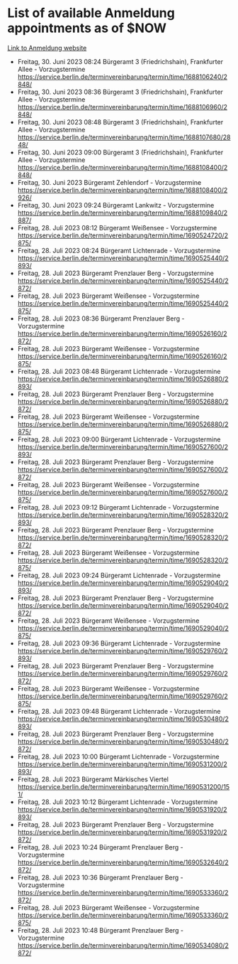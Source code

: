 # List of available Anmeldung appointments as of $NOW
[Link to Anmeldung website](https://service.berlin.de/terminvereinbarung/termin/tag.php?termin=1&anliegen[]=120686&dienstleisterlist=122210,122217,327316,122219,327312,122227,327314,122231,327346,122243,327348,122254,122252,329742,122260,329745,122262,329748,122271,327278,122273,327274,122277,327276,330436,122280,327294,122282,327290,122284,327292,122291,327270,122285,327266,122286,327264,122296,327268,150230,329760,122297,327286,122294,327284,122312,329763,122314,329775,122304,327330,122311,327334,122309,327332,317869,122281,327352,122279,329772,122283,122276,327324,122274,327326,122267,329766,122246,327318,122251,327320,122257,327322,122208,327298,122226,327300&herkunft=http%3A%2F%2Fservice.berlin.de%2Fdienstleistung%2F120686%2F)
- Freitag, 30. Juni 2023 08:24 Bürgeramt 3 (Friedrichshain), Frankfurter Allee - Vorzugstermine https://service.berlin.de/terminvereinbarung/termin/time/1688106240/2848/
- Freitag, 30. Juni 2023 08:36 Bürgeramt 3 (Friedrichshain), Frankfurter Allee - Vorzugstermine https://service.berlin.de/terminvereinbarung/termin/time/1688106960/2848/
- Freitag, 30. Juni 2023 08:48 Bürgeramt 3 (Friedrichshain), Frankfurter Allee - Vorzugstermine https://service.berlin.de/terminvereinbarung/termin/time/1688107680/2848/
- Freitag, 30. Juni 2023 09:00 Bürgeramt 3 (Friedrichshain), Frankfurter Allee - Vorzugstermine https://service.berlin.de/terminvereinbarung/termin/time/1688108400/2848/
- Freitag, 30. Juni 2023  Bürgeramt Zehlendorf - Vorzugstermine https://service.berlin.de/terminvereinbarung/termin/time/1688108400/2926/
- Freitag, 30. Juni 2023 09:24 Bürgeramt Lankwitz - Vorzugstermine https://service.berlin.de/terminvereinbarung/termin/time/1688109840/2887/
- Freitag, 28. Juli 2023 08:12 Bürgeramt Weißensee - Vorzugstermine https://service.berlin.de/terminvereinbarung/termin/time/1690524720/2875/
- Freitag, 28. Juli 2023 08:24 Bürgeramt Lichtenrade - Vorzugstermine https://service.berlin.de/terminvereinbarung/termin/time/1690525440/2893/
- Freitag, 28. Juli 2023  Bürgeramt Prenzlauer Berg - Vorzugstermine https://service.berlin.de/terminvereinbarung/termin/time/1690525440/2872/
- Freitag, 28. Juli 2023  Bürgeramt Weißensee - Vorzugstermine https://service.berlin.de/terminvereinbarung/termin/time/1690525440/2875/
- Freitag, 28. Juli 2023 08:36 Bürgeramt Prenzlauer Berg - Vorzugstermine https://service.berlin.de/terminvereinbarung/termin/time/1690526160/2872/
- Freitag, 28. Juli 2023  Bürgeramt Weißensee - Vorzugstermine https://service.berlin.de/terminvereinbarung/termin/time/1690526160/2875/
- Freitag, 28. Juli 2023 08:48 Bürgeramt Lichtenrade - Vorzugstermine https://service.berlin.de/terminvereinbarung/termin/time/1690526880/2893/
- Freitag, 28. Juli 2023  Bürgeramt Prenzlauer Berg - Vorzugstermine https://service.berlin.de/terminvereinbarung/termin/time/1690526880/2872/
- Freitag, 28. Juli 2023  Bürgeramt Weißensee - Vorzugstermine https://service.berlin.de/terminvereinbarung/termin/time/1690526880/2875/
- Freitag, 28. Juli 2023 09:00 Bürgeramt Lichtenrade - Vorzugstermine https://service.berlin.de/terminvereinbarung/termin/time/1690527600/2893/
- Freitag, 28. Juli 2023  Bürgeramt Prenzlauer Berg - Vorzugstermine https://service.berlin.de/terminvereinbarung/termin/time/1690527600/2872/
- Freitag, 28. Juli 2023  Bürgeramt Weißensee - Vorzugstermine https://service.berlin.de/terminvereinbarung/termin/time/1690527600/2875/
- Freitag, 28. Juli 2023 09:12 Bürgeramt Lichtenrade - Vorzugstermine https://service.berlin.de/terminvereinbarung/termin/time/1690528320/2893/
- Freitag, 28. Juli 2023  Bürgeramt Prenzlauer Berg - Vorzugstermine https://service.berlin.de/terminvereinbarung/termin/time/1690528320/2872/
- Freitag, 28. Juli 2023  Bürgeramt Weißensee - Vorzugstermine https://service.berlin.de/terminvereinbarung/termin/time/1690528320/2875/
- Freitag, 28. Juli 2023 09:24 Bürgeramt Lichtenrade - Vorzugstermine https://service.berlin.de/terminvereinbarung/termin/time/1690529040/2893/
- Freitag, 28. Juli 2023  Bürgeramt Prenzlauer Berg - Vorzugstermine https://service.berlin.de/terminvereinbarung/termin/time/1690529040/2872/
- Freitag, 28. Juli 2023  Bürgeramt Weißensee - Vorzugstermine https://service.berlin.de/terminvereinbarung/termin/time/1690529040/2875/
- Freitag, 28. Juli 2023 09:36 Bürgeramt Lichtenrade - Vorzugstermine https://service.berlin.de/terminvereinbarung/termin/time/1690529760/2893/
- Freitag, 28. Juli 2023  Bürgeramt Prenzlauer Berg - Vorzugstermine https://service.berlin.de/terminvereinbarung/termin/time/1690529760/2872/
- Freitag, 28. Juli 2023  Bürgeramt Weißensee - Vorzugstermine https://service.berlin.de/terminvereinbarung/termin/time/1690529760/2875/
- Freitag, 28. Juli 2023 09:48 Bürgeramt Lichtenrade - Vorzugstermine https://service.berlin.de/terminvereinbarung/termin/time/1690530480/2893/
- Freitag, 28. Juli 2023  Bürgeramt Prenzlauer Berg - Vorzugstermine https://service.berlin.de/terminvereinbarung/termin/time/1690530480/2872/
- Freitag, 28. Juli 2023 10:00 Bürgeramt Lichtenrade - Vorzugstermine https://service.berlin.de/terminvereinbarung/termin/time/1690531200/2893/
- Freitag, 28. Juli 2023  Bürgeramt Märkisches Viertel https://service.berlin.de/terminvereinbarung/termin/time/1690531200/151/
- Freitag, 28. Juli 2023 10:12 Bürgeramt Lichtenrade - Vorzugstermine https://service.berlin.de/terminvereinbarung/termin/time/1690531920/2893/
- Freitag, 28. Juli 2023  Bürgeramt Prenzlauer Berg - Vorzugstermine https://service.berlin.de/terminvereinbarung/termin/time/1690531920/2872/
- Freitag, 28. Juli 2023 10:24 Bürgeramt Prenzlauer Berg - Vorzugstermine https://service.berlin.de/terminvereinbarung/termin/time/1690532640/2872/
- Freitag, 28. Juli 2023 10:36 Bürgeramt Prenzlauer Berg - Vorzugstermine https://service.berlin.de/terminvereinbarung/termin/time/1690533360/2872/
- Freitag, 28. Juli 2023  Bürgeramt Weißensee - Vorzugstermine https://service.berlin.de/terminvereinbarung/termin/time/1690533360/2875/
- Freitag, 28. Juli 2023 10:48 Bürgeramt Prenzlauer Berg - Vorzugstermine https://service.berlin.de/terminvereinbarung/termin/time/1690534080/2872/
